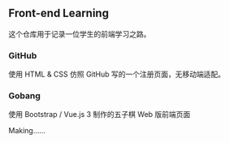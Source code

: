## Front-end Learning
这个仓库用于记录一位学生的前端学习之路。

### GitHub
使用 HTML & CSS 仿照 GitHub 写的一个注册页面，无移动端适配。  

### Gobang

使用 Bootstrap / Vue.js 3 制作的五子棋 Web 版前端页面

Making……